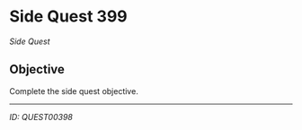 # Side Quest 399

*Side Quest*

## Objective
Complete the side quest objective.

---
*ID: QUEST00398*